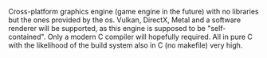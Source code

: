 Cross-platform graphics engine (game engine in the future) with no libraries but the ones provided by the os.
Vulkan, DirectX, Metal and a software renderer will be supported, as this engine is supposed to be "self-contained". Only a modern C compiler will hopefully required.
All in pure C with the likelihood of the build system also in C (no makefile) very high.
